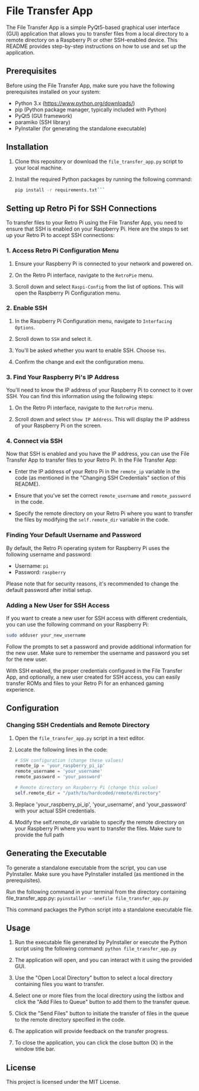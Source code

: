 # File Transfer App

The File Transfer App is a simple PyQt5-based graphical user interface (GUI) application that allows you to transfer files from a local directory to a remote directory on a Raspberry Pi or other SSH-enabled device. This README provides step-by-step instructions on how to use and set up the application.

## Prerequisites

Before using the File Transfer App, make sure you have the following prerequisites installed on your system:

- Python 3.x (https://www.python.org/downloads/)
- pip (Python package manager, typically included with Python)
- PyQt5 (GUI framework)
- paramiko (SSH library)
- PyInstaller (for generating the standalone executable)

## Installation

1. Clone this repository or download the `file_transfer_app.py` script to your local machine.

2. Install the required Python packages by running the following command:

   ```bash
   pip install -r requirements.txt```

## Setting up Retro Pi for SSH Connections

To transfer files to your Retro Pi using the File Transfer App, you need to ensure that SSH is enabled on your Raspberry Pi. Here are the steps to set up your Retro Pi to accept SSH connections:

### 1. Access Retro Pi Configuration Menu

1. Ensure your Raspberry Pi is connected to your network and powered on.

2. On the Retro Pi interface, navigate to the `RetroPie` menu.

3. Scroll down and select `Raspi-Config` from the list of options. This will open the Raspberry Pi Configuration menu.

### 2. Enable SSH

1. In the Raspberry Pi Configuration menu, navigate to `Interfacing Options`.

2. Scroll down to `SSH` and select it.

3. You'll be asked whether you want to enable SSH. Choose `Yes`.

4. Confirm the change and exit the configuration menu.

### 3. Find Your Raspberry Pi's IP Address

You'll need to know the IP address of your Raspberry Pi to connect to it over SSH. You can find this information using the following steps:

1. On the Retro Pi interface, navigate to the `RetroPie` menu.

2. Scroll down and select `Show IP Address`. This will display the IP address of your Raspberry Pi on the screen.

### 4. Connect via SSH

Now that SSH is enabled and you have the IP address, you can use the File Transfer App to transfer files to your Retro Pi. In the File Transfer App:

- Enter the IP address of your Retro Pi in the `remote_ip` variable in the code (as mentioned in the "Changing SSH Credentials" section of this README).

- Ensure that you've set the correct `remote_username` and `remote_password` in the code.

- Specify the remote directory on your Retro Pi where you want to transfer the files by modifying the `self.remote_dir` variable in the code.

### Finding Your Default Username and Password

By default, the Retro Pi operating system for Raspberry Pi uses the following username and password:

- Username: `pi`
- Password: `raspberry`

Please note that for security reasons, it's recommended to change the default password after initial setup.

### Adding a New User for SSH Access

If you want to create a new user for SSH access with different credentials, you can use the following command on your Raspberry Pi:

```bash
sudo adduser your_new_username
```

Follow the prompts to set a password and provide additional information for the new user. Make sure to remember the username and password you set for the new user.

With SSH enabled, the proper credentials configured in the File Transfer App, and optionally, a new user created for SSH access, you can easily transfer ROMs and files to your Retro Pi for an enhanced gaming experience.



## Configuration
### Changing SSH Credentials and Remote Directory

1. Open the `file_transfer_app.py` script in a text editor.

2. Locate the following lines in the code:

   ```python
   # SSH configuration (change these values)
   remote_ip = 'your_raspberry_pi_ip'
   remote_username = 'your_username'
   remote_password = 'your_password'

   # Remote directory on Raspberry Pi (change this value)
   self.remote_dir = "/path/to/hardcoded/remote/directory"
   ```

3. Replace 'your_raspberry_pi_ip', 'your_username', and 'your_password' with your actual SSH credentials.

4. Modify the self.remote_dir variable to specify the remote directory on your Raspberry Pi where you want to transfer the files. Make sure to provide the full path

## Generating the Executable

To generate a standalone executable from the script, you can use PyInstaller. Make sure you have PyInstaller installed (as mentioned in the prerequisites).

Run the following command in your terminal from the directory containing file_transfer_app.py:
    ```pyinstaller --onefile file_transfer_app.py```

This command packages the Python script into a standalone executable file.

## Usage
1. Run the executable file generated by PyInstaller or execute the Python script using the following command:
    ```python file_transfer_app.py```

2. The application will open, and you can interact with it using the provided GUI.

3. Use the "Open Local Directory" button to select a local directory containing files you want to transfer.

4. Select one or more files from the local directory using the listbox and click the "Add Files to Queue" button to add them to the transfer queue.

5. Click the "Send Files" button to initiate the transfer of files in the queue to the remote directory specified in the code.

6. The application will provide feedback on the transfer progress.

7. To close the application, you can click the close button (X) in the window title bar.

## License
This project is licensed under the MIT License.
